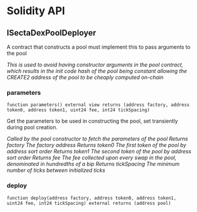 # Solidity API

## ISectaDexPoolDeployer

A contract that constructs a pool must implement this to pass arguments to the pool

_This is used to avoid having constructor arguments in the pool contract, which results in the init code hash
of the pool being constant allowing the CREATE2 address of the pool to be cheaply computed on-chain_

### parameters

```solidity
function parameters() external view returns (address factory, address token0, address token1, uint24 fee, int24 tickSpacing)
```

Get the parameters to be used in constructing the pool, set transiently during pool creation.

_Called by the pool constructor to fetch the parameters of the pool
Returns factory The factory address
Returns token0 The first token of the pool by address sort order
Returns token1 The second token of the pool by address sort order
Returns fee The fee collected upon every swap in the pool, denominated in hundredths of a bip
Returns tickSpacing The minimum number of ticks between initialized ticks_

### deploy

```solidity
function deploy(address factory, address token0, address token1, uint24 fee, int24 tickSpacing) external returns (address pool)
```

